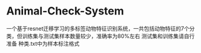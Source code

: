 # Animal-Check-System
一个基于resnet迁移学习的多标签动物特征识别系统，一共包括动物特征的7个分类，但训练集与测试集样本数量较少，准确率为80%左右
测试集和训练集请自行准备
种类.txt中为样本标注格式
